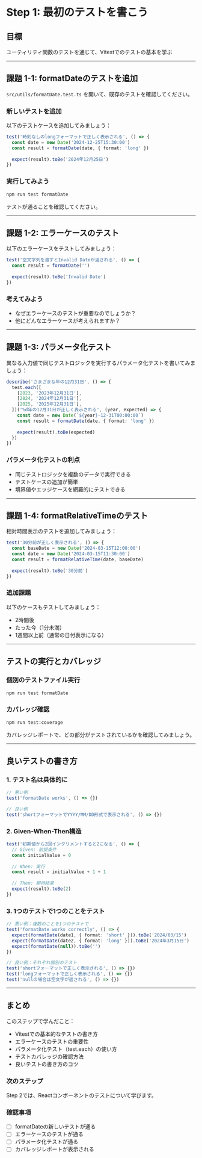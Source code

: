 # Step 1: 最初のテストを書こう

## 目標
ユーティリティ関数のテストを通じて、Vitestでのテストの基本を学ぶ


---

## 課題 1-1: formatDateのテストを追加

`src/utils/formatDate.test.ts` を開いて、既存のテストを確認してください。

### 新しいテストを追加
以下のテストケースを追加してみましょう：

```typescript
test('時刻なしのlongフォーマットで正しく表示される', () => {
  const date = new Date('2024-12-25T15:30:00')
  const result = formatDate(date, { format: 'long' })
  
  expect(result).toBe('2024年12月25日')
})
```

### 実行してみよう
```bash
npm run test formatDate
```

テストが通ることを確認してください。

---

## 課題 1-2: エラーケースのテスト

以下のエラーケースをテストしてみましょう：

```typescript
test('空文字列を渡すとInvalid Dateが返される', () => {
  const result = formatDate('')
  
  expect(result).toBe('Invalid Date')
})
```

### 考えてみよう
- なぜエラーケースのテストが重要なのでしょうか？
- 他にどんなエラーケースが考えられますか？

---

## 課題 1-3: パラメータ化テスト

異なる入力値で同じテストロジックを実行するパラメータ化テストを書いてみましょう：

```typescript
describe('さまざまな年の12月31日', () => {
  test.each([
    [2023, '2023年12月31日'],
    [2024, '2024年12月31日'], 
    [2025, '2025年12月31日'],
  ])('%d年の12月31日が正しく表示される', (year, expected) => {
    const date = new Date(`${year}-12-31T00:00:00`)
    const result = formatDate(date, { format: 'long' })
    
    expect(result).toBe(expected)
  })
})
```

### パラメータ化テストの利点
- 同じテストロジックを複数のデータで実行できる
- テストケースの追加が簡単
- 境界値やエッジケースを網羅的にテストできる

---

## 課題 1-4: formatRelativeTimeのテスト

相対時間表示のテストを追加してみましょう：

```typescript
test('30分前が正しく表示される', () => {
  const baseDate = new Date('2024-03-15T12:00:00')
  const date = new Date('2024-03-15T11:30:00')
  const result = formatRelativeTime(date, baseDate)
  
  expect(result).toBe('30分前')
})
```

### 追加課題
以下のケースもテストしてみましょう：
- 2時間後
- たった今（1分未満）
- 1週間以上前（通常の日付表示になる）

---

## テストの実行とカバレッジ

### 個別のテストファイル実行
```bash
npm run test formatDate
```

### カバレッジ確認
```bash
npm run test:coverage
```

カバレッジレポートで、どの部分がテストされているかを確認してみましょう。

---

## 良いテストの書き方

### 1. テスト名は具体的に
```typescript
// 悪い例
test('formatDate works', () => {})

// 良い例  
test('shortフォーマットでYYYY/MM/DD形式で表示される', () => {})
```

### 2. Given-When-Then構造
```typescript
test('初期値から2回インクリメントすると2になる', () => {
  // Given: 前提条件
  const initialValue = 0
  
  // When: 実行
  const result = initialValue + 1 + 1
  
  // Then: 期待結果
  expect(result).toBe(2)
})
```

### 3. 1つのテストで1つのことをテスト
```typescript
// 悪い例：複数のことを1つのテストで
test('formatDate works correctly', () => {
  expect(formatDate(date1, { format: 'short' })).toBe('2024/03/15')
  expect(formatDate(date2, { format: 'long' })).toBe('2024年3月15日')
  expect(formatDate(null)).toBe('')
})

// 良い例：それぞれ個別のテスト
test('shortフォーマットで正しく表示される', () => {})
test('longフォーマットで正しく表示される', () => {})
test('nullの場合は空文字が返される', () => {})
```

---

## まとめ

このステップで学んだこと：
- Vitestでの基本的なテストの書き方
- エラーケースのテストの重要性
- パラメータ化テスト（test.each）の使い方
- テストカバレッジの確認方法
- 良いテストの書き方のコツ

### 次のステップ
Step 2では、Reactコンポーネントのテストについて学びます。

### 確認事項
- [ ] formatDateの新しいテストが通る
- [ ] エラーケースのテストが通る  
- [ ] パラメータ化テストが通る
- [ ] カバレッジレポートが表示される